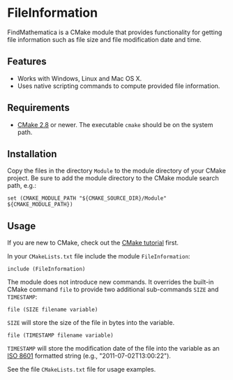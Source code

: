 FileInformation
===============

FindMathematica is a CMake module that provides functionality for getting file information such as file size and file modification date and time.

Features
--------

* Works with Windows, Linux and Mac OS X.
* Uses native scripting commands to compute provided file information.

Requirements
------------

* [CMake 2.8][cmk] or newer. The executable `cmake` should be on the system path.

Installation
------------

Copy the files in the directory `Module` to the module directory of your CMake project.
Be sure to add the module directory to the CMake module search path, e.g.:

    set (CMAKE_MODULE_PATH "${CMAKE_SOURCE_DIR}/Module" ${CMAKE_MODULE_PATH})

Usage
-----

If you are new to CMake, check out the [CMake tutorial][cmtut] first.

In your `CMakeLists.txt` file include the module `FileInformation`:

    include (FileInformation)

The module does not introduce new commands. It overrides the built-in CMake command
`file` to provide two additional sub-commands `SIZE` and `TIMESTAMP`:

    file (SIZE filename variable)

`SIZE` will store the size of the file in bytes into the variable.

    file (TIMESTAMP filename variable)

`TIMESTAMP` will store the modification date of the file into the variable as an
[ISO 8601][iso8601] formatted string (e.g., "2011-07-02T13:00:22").

See the file `CMakeLists.txt` file for usage examples.

[cmk]:http://www.cmake.org/cmake/resources/software.html
[cmtut]:http://www.cmake.org/cmake/help/cmake_tutorial.html
[iso8601]:http://www.w3.org/TR/NOTE-datetime.html
